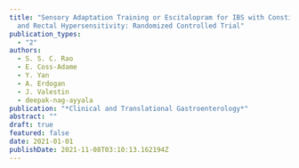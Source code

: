 ```yaml
---
title: "Sensory Adaptation Training or Escitalopram for IBS with Constipation
  and Rectal Hypersensitivity: Randomized Controlled Trial"
publication_types:
  - "2"
authors:
  - S. S. C. Rao
  - E. Coss-Adame
  - Y. Yan
  - A. Erdogan
  - J. Valestin
  - deepak-nag-ayyala
publication: "*Clinical and Translational Gastroenterology*"
abstract: ""
draft: true
featured: false
date: 2021-01-01
publishDate: 2021-11-08T03:10:13.162194Z
---
```

